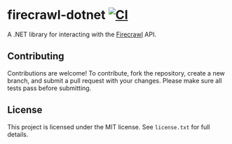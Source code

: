 # firecrawl-dotnet [![CI](https://github.com/patchoulish/firecrawl-dotnet/actions/workflows/ci.yml/badge.svg)](https://github.com/patchoulish/firecrawl-dotnet/actions/workflows/ci.yml)
A .NET library for interacting with the [Firecrawl](https://www.firecrawl.dev/) API.


## Contributing
Contributions are welcome! To contribute, fork the repository, create a new branch, and submit a pull request with your changes. Please make sure all tests pass before submitting.


## License
This project is licensed under the MIT license. See `license.txt` for full details.
